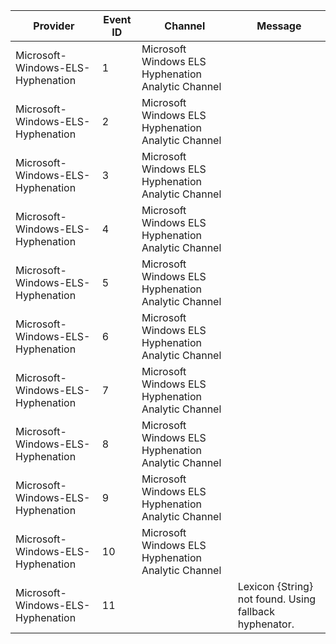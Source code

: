 Provider                           |  Event ID  |  Channel                                             |  Message
-----------------------------------|------------|------------------------------------------------------|--------------------------------------------------------
Microsoft-Windows-ELS-Hyphenation  |  1         |  Microsoft Windows ELS Hyphenation Analytic Channel  |
Microsoft-Windows-ELS-Hyphenation  |  2         |  Microsoft Windows ELS Hyphenation Analytic Channel  |
Microsoft-Windows-ELS-Hyphenation  |  3         |  Microsoft Windows ELS Hyphenation Analytic Channel  |
Microsoft-Windows-ELS-Hyphenation  |  4         |  Microsoft Windows ELS Hyphenation Analytic Channel  |
Microsoft-Windows-ELS-Hyphenation  |  5         |  Microsoft Windows ELS Hyphenation Analytic Channel  |
Microsoft-Windows-ELS-Hyphenation  |  6         |  Microsoft Windows ELS Hyphenation Analytic Channel  |
Microsoft-Windows-ELS-Hyphenation  |  7         |  Microsoft Windows ELS Hyphenation Analytic Channel  |
Microsoft-Windows-ELS-Hyphenation  |  8         |  Microsoft Windows ELS Hyphenation Analytic Channel  |
Microsoft-Windows-ELS-Hyphenation  |  9         |  Microsoft Windows ELS Hyphenation Analytic Channel  |
Microsoft-Windows-ELS-Hyphenation  |  10        |  Microsoft Windows ELS Hyphenation Analytic Channel  |
Microsoft-Windows-ELS-Hyphenation  |  11        |                                                      |  Lexicon {String} not found. Using fallback hyphenator.